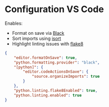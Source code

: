 # Configuration VS Code

Enables:

* Format on save via [Black](https://black.readthedocs.io/)
* Sort imports using [isort](https://pycqa.github.io/isort/)
* Highlight linting issues with [flake8](https://flake8.pycqa.org/)

```json
{
    "editor.formatOnSave": true,
    "python.formatting.provider": "black",
    "[python]": {
        "editor.codeActionsOnSave": {
            "source.organizeImports": true
        }
    },
    "python.linting.flake8Enabled": true,
    "python.linting.enabled": true
}
```
